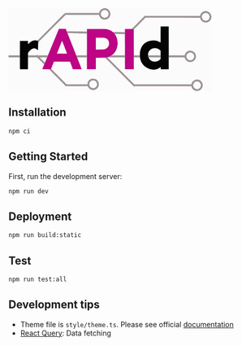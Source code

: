 <svg id="svg" version="1.1" xmlns="http://www.w3.org/2000/svg" xmlns:xlink="http://www.w3.org/1999/xlink" width="400" height="163.06868867082963" viewBox="0, 0, 400,163.06868867082963"><g id="svgg"><path id="path0" d="M98.130 43.207 C 97.522 44.697,96.447 47.304,95.743 49.000 C 95.038 50.696,93.952 53.321,93.330 54.833 C 92.708 56.346,91.511 59.233,90.671 61.250 C 89.830 63.267,88.744 65.892,88.257 67.083 C 87.769 68.275,86.995 70.150,86.536 71.250 C 84.703 75.641,83.140 79.410,81.837 82.583 C 80.408 86.064,79.031 89.361,77.243 93.583 C 76.661 94.958,75.812 97.021,75.356 98.167 C 74.900 99.313,73.913 101.712,73.162 103.500 C 72.410 105.287,71.212 108.175,70.498 109.917 C 68.710 114.282,66.918 118.627,66.599 119.370 C 66.453 119.710,66.333 120.067,66.333 120.161 C 66.333 120.277,69.129 120.333,74.920 120.333 L 83.507 120.333 83.660 119.958 C 83.743 119.752,84.654 117.483,85.684 114.917 C 89.114 106.364,89.366 105.751,89.538 105.541 C 89.673 105.375,92.984 105.340,105.450 105.374 L 121.192 105.417 122.488 108.917 C 123.200 110.842,124.361 113.992,125.067 115.917 C 125.773 117.842,126.430 119.623,126.529 119.875 L 126.707 120.333 135.540 120.333 C 143.872 120.333,144.368 120.317,144.291 120.042 C 144.246 119.881,142.587 115.662,140.603 110.667 C 138.620 105.671,136.555 100.458,136.014 99.083 C 135.473 97.708,134.692 95.721,134.278 94.667 C 133.864 93.612,133.117 91.737,132.618 90.500 C 132.120 89.263,130.794 85.925,129.672 83.083 C 127.655 77.972,125.439 72.370,122.750 65.583 C 121.988 63.658,120.713 60.433,119.918 58.417 C 119.123 56.400,118.105 53.840,117.656 52.727 C 117.208 51.614,116.578 50.002,116.258 49.144 C 115.937 48.285,115.043 46.008,114.271 44.083 L 112.867 40.583 106.052 40.540 L 99.237 40.496 98.130 43.207 M154.333 80.500 L 154.333 120.333 163.166 120.333 L 171.998 120.333 172.041 109.042 L 172.083 97.750 181.417 97.653 C 189.364 97.571,190.985 97.512,192.333 97.260 C 206.128 94.683,215.000 83.734,215.000 69.289 C 215.000 55.507,208.116 45.384,196.453 42.015 C 191.921 40.705,191.267 40.670,171.292 40.668 L 154.333 40.667 154.333 80.500 M229.326 43.832 C 229.323 45.574,229.320 58.175,229.320 71.833 C 229.320 85.492,229.323 101.992,229.326 108.500 L 229.333 120.333 238.083 120.333 L 246.833 120.333 246.842 108.375 C 246.847 101.798,246.845 83.892,246.838 68.583 L 246.826 40.750 238.080 40.707 L 229.333 40.664 229.326 43.832 M188.446 58.513 C 194.588 59.361,197.917 63.222,197.917 69.500 C 197.917 74.040,196.102 77.232,192.292 79.394 C 189.392 81.038,188.475 81.164,179.375 81.165 L 172.000 81.167 172.000 69.861 C 172.000 63.643,172.050 58.506,172.111 58.444 C 172.300 58.256,187.031 58.318,188.446 58.513 M108.245 71.333 C 110.352 76.804,111.700 80.290,112.499 82.333 C 114.214 86.720,115.167 89.194,115.167 89.262 C 115.167 89.301,110.779 89.333,105.417 89.333 C 99.316 89.333,95.667 89.274,95.667 89.174 C 95.667 88.862,105.134 64.857,105.383 64.537 C 105.502 64.384,105.776 64.917,106.367 66.454 C 106.818 67.625,107.663 69.821,108.245 71.333 " stroke="none" fill="#bc0484" fill-rule="evenodd"></path><path id="path1" d="M299.500 51.748 C 299.500 63.055,299.448 67.500,299.317 67.500 C 299.217 67.500,298.936 67.359,298.692 67.186 C 289.040 60.335,272.219 62.994,264.587 72.578 C 256.762 82.405,256.476 100.046,263.982 109.917 C 271.209 119.420,285.530 123.769,294.583 119.209 C 295.615 118.689,298.667 116.627,299.080 116.170 C 299.599 115.597,299.656 115.766,299.703 118.042 L 299.750 120.250 307.750 120.250 L 315.750 120.250 315.750 78.167 L 315.750 36.083 307.625 36.040 L 299.500 35.997 299.500 51.748 M50.750 63.276 C 47.188 63.610,42.604 66.270,39.615 69.737 C 38.491 71.042,38.500 71.061,38.500 67.500 L 38.500 64.333 30.417 64.333 L 22.333 64.333 22.333 92.333 L 22.333 120.333 30.417 120.333 L 38.500 120.333 38.542 108.458 C 38.565 101.927,38.557 94.777,38.524 92.570 C 38.457 88.016,38.393 88.302,39.963 86.083 C 44.949 79.035,51.700 77.199,56.328 81.633 C 56.962 82.239,57.166 82.341,57.663 82.299 L 58.250 82.250 58.441 74.917 C 58.546 70.883,58.640 66.860,58.649 65.976 L 58.667 64.370 57.994 64.100 C 56.681 63.575,52.561 63.106,50.750 63.276 M291.333 79.112 C 293.610 79.567,296.652 81.092,298.600 82.757 L 299.500 83.526 299.500 91.791 L 299.500 100.057 298.789 100.738 C 291.171 108.037,278.906 105.778,275.748 96.495 C 272.204 86.075,280.406 76.928,291.333 79.112 " stroke="none" fill="#040404" fill-rule="evenodd"></path><path id="path2" d="M0.000 46.418 L 0.000 92.836 11.042 92.793 L 22.083 92.750 22.167 78.500 L 22.250 64.250 30.458 64.207 L 38.667 64.164 38.667 67.248 C 38.667 68.945,38.704 70.333,38.750 70.333 C 38.797 70.333,39.378 69.761,40.042 69.062 C 44.576 64.288,50.424 62.215,55.827 63.467 L 56.738 63.678 83.494 36.923 C 98.210 22.207,110.330 10.167,110.427 10.167 C 110.525 10.167,110.820 10.392,111.083 10.667 C 111.734 11.346,111.833 11.302,111.833 10.334 L 111.833 9.501 145.016 9.459 L 178.198 9.417 178.571 8.250 C 179.893 4.122,183.073 1.114,187.022 0.257 C 187.930 0.060,174.489 0.025,94.042 0.013 L 0.000 0.000 0.000 46.418 M191.996 0.260 C 200.610 2.128,203.809 13.092,197.574 19.385 C 191.563 25.454,181.414 22.968,178.649 14.750 L 178.201 13.417 145.392 13.375 L 112.583 13.333 85.697 40.219 L 58.811 67.106 58.577 74.428 C 58.448 78.455,58.341 81.919,58.338 82.125 C 58.329 82.832,57.014 82.656,56.376 81.862 C 55.768 81.104,54.082 80.181,52.355 79.660 C 49.270 78.728,46.172 79.838,42.864 83.060 C 39.257 86.574,38.639 87.694,38.703 90.612 L 38.750 92.750 46.825 92.793 L 54.901 92.837 55.601 92.150 L 56.300 91.463 57.044 92.148 L 57.787 92.833 67.540 92.833 C 75.469 92.833,77.327 92.792,77.477 92.611 C 77.579 92.488,78.231 91.007,78.926 89.319 C 79.621 87.631,80.776 84.825,81.493 83.083 C 82.210 81.342,83.372 78.529,84.075 76.833 C 84.778 75.137,85.944 72.325,86.665 70.583 C 87.386 68.842,88.552 66.029,89.255 64.333 C 89.959 62.637,91.046 60.012,91.672 58.500 C 92.298 56.987,93.420 54.288,94.165 52.500 C 94.911 50.712,95.822 48.500,96.190 47.583 C 96.558 46.667,97.390 44.660,98.038 43.123 L 99.216 40.330 106.059 40.373 L 112.902 40.417 114.163 43.531 C 115.571 47.011,115.667 47.180,115.667 46.194 L 115.667 45.500 117.708 45.504 C 118.831 45.506,126.500 45.617,134.750 45.750 C 143.000 45.883,150.781 45.994,152.042 45.996 L 154.333 46.000 154.333 43.333 L 154.333 40.667 172.158 40.667 C 191.411 40.667,191.762 40.680,195.431 41.573 C 198.485 42.315,201.968 43.931,204.435 45.750 L 205.845 46.788 211.964 46.895 C 215.330 46.954,220.538 47.049,223.538 47.106 L 228.993 47.211 229.038 43.980 L 229.083 40.750 235.917 40.707 L 242.750 40.664 254.958 28.457 C 266.121 17.297,267.167 16.204,267.167 15.709 L 267.167 15.167 322.217 15.167 L 377.267 15.167 377.470 14.183 C 378.879 7.361,387.586 3.560,393.833 7.039 C 404.244 12.836,400.217 28.469,388.333 28.390 C 383.252 28.356,378.436 24.620,377.466 19.958 L 377.267 19.000 323.591 19.000 L 269.916 19.000 258.458 30.459 L 247.000 41.918 247.000 67.375 L 247.000 92.833 252.725 92.833 L 258.451 92.833 258.551 90.125 C 259.168 73.402,269.478 63.354,286.083 63.293 C 290.742 63.276,294.561 64.367,298.417 66.816 L 299.250 67.345 299.293 51.672 L 299.335 36.000 307.584 36.000 L 315.832 36.000 315.875 64.375 L 315.917 92.750 331.380 92.793 C 343.670 92.826,346.856 92.792,346.905 92.626 C 347.774 89.688,348.932 87.652,350.509 86.292 C 357.862 79.949,369.034 84.605,369.462 94.191 C 369.925 104.564,357.464 110.114,350.145 102.795 C 348.631 101.282,347.012 98.275,347.002 96.958 C 347.000 96.683,346.146 96.667,331.417 96.667 L 315.833 96.667 315.833 108.585 L 315.833 120.503 307.708 120.460 L 299.583 120.417 299.537 118.209 L 299.490 116.002 298.120 117.094 C 291.117 122.679,280.474 122.476,271.016 116.577 C 264.725 112.653,259.909 105.389,258.921 98.333 C 258.863 97.921,258.776 97.377,258.728 97.125 L 258.640 96.667 252.820 96.667 L 247.000 96.667 247.000 108.501 L 247.000 120.336 238.042 120.293 L 229.083 120.250 229.041 108.458 L 228.998 96.667 211.999 96.667 C 202.649 96.667,195.000 96.712,195.000 96.768 C 195.000 96.823,206.905 108.748,221.455 123.268 L 247.910 149.667 304.011 149.667 L 360.112 149.667 360.401 148.629 C 362.868 139.755,374.245 137.248,380.167 144.274 C 385.848 151.015,381.639 161.802,372.931 162.819 C 372.228 162.901,377.464 162.966,385.875 162.978 L 400.000 163.000 400.000 81.500 L 400.000 0.000 295.458 0.013 C 205.305 0.025,191.065 0.059,191.996 0.260 M188.092 4.010 C 183.084 4.848,180.353 10.994,183.089 15.271 C 186.358 20.380,193.725 19.958,196.310 14.513 C 198.904 9.050,194.165 2.994,188.092 4.010 M387.216 9.668 C 383.787 10.169,381.000 13.434,381.000 16.949 C 381.000 22.625,386.629 26.209,391.735 23.784 C 398.289 20.672,396.844 10.820,389.667 9.675 C 388.478 9.486,388.466 9.486,387.216 9.668 M116.500 49.423 C 116.500 49.472,116.872 50.429,117.327 51.548 C 117.781 52.667,118.937 55.571,119.894 58.000 C 122.018 63.389,123.805 67.912,126.578 74.917 C 127.739 77.850,129.297 81.787,130.040 83.667 C 130.784 85.546,131.902 88.358,132.527 89.917 L 133.662 92.750 143.896 92.793 L 154.129 92.836 154.241 89.126 C 154.303 87.086,154.330 77.429,154.302 67.667 L 154.250 49.917 137.333 49.640 C 117.529 49.315,116.500 49.305,116.500 49.423 M209.669 50.833 C 209.670 50.879,210.050 51.479,210.513 52.167 C 218.606 64.181,215.937 83.178,204.958 91.705 C 204.248 92.257,203.667 92.736,203.667 92.771 C 203.667 92.805,209.367 92.833,216.333 92.833 L 229.000 92.833 229.000 71.936 L 229.000 51.039 221.375 50.934 C 217.181 50.876,212.831 50.810,211.708 50.789 C 210.585 50.768,209.668 50.788,209.669 50.833 M172.167 69.824 L 172.167 81.167 178.542 81.162 C 187.348 81.156,188.688 80.996,191.613 79.593 C 199.919 75.610,200.119 63.213,191.936 59.599 C 189.677 58.601,189.798 58.612,180.625 58.544 L 172.167 58.481 172.167 69.824 M104.470 67.053 C 103.949 68.353,102.962 70.842,102.277 72.583 C 99.537 79.545,97.760 84.037,96.802 86.417 C 96.248 87.792,95.758 89.010,95.713 89.125 C 95.648 89.290,97.635 89.333,105.316 89.333 C 110.642 89.333,115.000 89.301,115.000 89.262 C 115.000 89.177,113.846 86.152,112.007 81.417 C 110.677 77.991,109.208 74.179,106.839 68.004 C 106.190 66.310,105.604 64.872,105.537 64.807 C 105.471 64.743,104.991 65.753,104.470 67.053 M285.402 79.070 C 279.456 80.425,275.396 85.153,275.049 91.125 L 274.950 92.833 287.142 92.833 L 299.333 92.833 299.324 88.208 L 299.315 83.583 298.350 82.773 C 294.696 79.706,289.337 78.173,285.402 79.070 M356.786 87.331 C 352.582 88.084,349.735 92.632,350.935 96.678 C 353.167 104.200,363.496 104.041,365.441 96.456 C 366.752 91.346,362.049 86.389,356.786 87.331 M0.000 129.833 L 0.000 163.000 185.542 162.978 C 287.590 162.966,370.596 162.897,370.000 162.824 C 365.376 162.261,361.492 158.799,360.333 154.208 L 360.154 153.500 304.293 153.500 L 248.433 153.500 247.878 154.037 L 247.324 154.574 218.871 126.161 L 190.417 97.748 181.292 97.801 L 172.167 97.854 172.167 109.094 L 172.167 120.333 163.167 120.333 L 154.167 120.333 154.167 108.500 L 154.167 96.667 144.686 96.667 L 135.205 96.667 136.161 99.125 C 136.687 100.477,138.265 104.471,139.669 108.000 C 142.188 114.333,144.498 120.211,144.499 120.292 C 144.500 120.315,140.467 120.333,135.537 120.333 L 126.574 120.333 126.017 118.875 C 125.710 118.073,125.026 116.217,124.497 114.750 C 123.968 113.283,123.201 111.183,122.793 110.083 C 122.385 108.983,121.845 107.502,121.592 106.792 L 121.133 105.500 105.394 105.500 L 89.655 105.500 89.311 106.292 C 88.894 107.253,86.511 113.134,85.120 116.636 L 84.106 119.188 99.344 134.428 L 114.583 149.667 134.928 149.667 L 155.273 149.667 155.461 148.257 C 157.323 134.340,177.981 135.552,178.071 149.583 C 178.147 161.457,161.766 165.435,156.624 154.792 L 156.000 153.500 133.917 153.500 L 111.833 153.500 111.833 152.958 C 111.833 152.461,110.495 151.078,95.833 136.416 L 79.833 120.417 73.000 120.370 C 69.108 120.343,66.167 120.258,66.167 120.173 C 66.167 120.091,66.791 118.537,67.554 116.720 C 68.317 114.903,69.191 112.791,69.496 112.026 L 70.050 110.635 63.068 103.651 L 56.085 96.667 47.377 96.667 L 38.669 96.667 38.626 108.542 L 38.583 120.417 30.417 120.417 L 22.250 120.417 22.207 108.542 L 22.164 96.667 11.082 96.667 L 0.000 96.667 0.000 129.833 M62.517 97.621 C 64.772 100.013,71.595 106.636,71.698 106.533 C 71.760 106.469,72.221 105.442,72.721 104.250 C 73.554 102.264,75.589 97.369,75.786 96.875 C 75.852 96.710,74.377 96.667,68.744 96.667 L 61.618 96.667 62.517 97.621 M276.185 97.375 C 280.497 105.890,291.316 107.597,298.364 100.874 L 299.333 99.949 299.333 98.308 L 299.333 96.667 287.580 96.667 L 275.827 96.667 276.185 97.375 M164.500 142.470 C 159.111 144.256,157.507 150.991,161.516 155.000 C 166.185 159.669,174.222 156.295,174.222 149.667 C 174.222 144.603,169.225 140.904,164.500 142.470 M370.417 144.112 C 365.334 144.896,362.484 150.150,364.646 154.750 C 367.769 161.394,377.670 159.928,378.851 152.646 C 379.630 147.841,375.214 143.373,370.417 144.112 " stroke="none" fill="#fbfbfb" fill-rule="evenodd"></path><path id="path3" d="M187.833 0.168 C 183.328 0.896,179.650 4.296,178.501 8.792 L 178.320 9.500 145.077 9.500 L 111.833 9.500 111.833 10.450 L 111.833 11.401 111.163 10.746 L 110.492 10.091 83.663 36.921 C 68.906 51.677,56.927 63.774,57.042 63.802 C 57.156 63.831,57.569 63.969,57.958 64.108 L 58.667 64.361 58.667 65.723 L 58.667 67.084 85.626 40.126 L 112.584 13.167 145.355 13.167 C 171.376 13.167,178.158 13.210,178.284 13.375 C 178.370 13.490,178.573 14.071,178.733 14.666 C 181.354 24.404,195.250 25.456,199.660 16.250 C 203.535 8.163,196.612 -1.250,187.833 0.168 M191.500 4.037 C 198.199 6.051,199.095 15.148,192.887 18.120 C 185.112 21.841,178.136 12.047,184.224 5.958 C 186.058 4.125,189.110 3.319,191.500 4.037 M385.751 6.093 C 381.891 7.063,378.646 10.249,377.567 14.129 L 377.279 15.167 322.306 15.167 L 267.333 15.167 267.333 15.706 C 267.333 16.197,266.258 17.320,255.132 28.450 L 242.931 40.655 244.924 40.703 L 246.917 40.750 246.915 41.293 C 246.913 41.799,247.690 41.059,258.416 30.334 L 269.918 18.833 323.571 18.875 L 377.223 18.917 377.580 20.083 C 380.656 30.142,394.034 31.306,398.657 21.917 C 402.808 13.487,394.902 3.795,385.751 6.093 M390.384 9.749 C 395.064 10.967,397.406 16.087,395.266 20.418 C 392.103 26.818,382.910 25.741,381.092 18.757 C 379.693 13.382,384.911 8.323,390.384 9.749 M299.333 51.667 C 299.333 60.283,299.293 67.333,299.244 67.333 C 299.195 67.333,298.951 67.212,298.702 67.064 L 298.250 66.794 298.667 67.143 C 299.541 67.877,299.500 68.642,299.500 51.750 C 299.500 43.087,299.462 36.000,299.417 36.000 C 299.371 36.000,299.333 43.050,299.333 51.667 M115.634 46.355 C 115.586 47.195,115.971 48.689,116.331 49.060 C 116.408 49.139,123.021 49.303,131.027 49.423 C 139.033 49.543,147.552 49.685,149.958 49.738 L 154.333 49.834 154.333 48.016 L 154.333 46.199 152.625 46.104 C 151.685 46.052,144.579 45.932,136.833 45.837 C 129.087 45.743,121.160 45.619,119.218 45.563 L 115.685 45.460 115.634 46.355 M206.670 47.634 C 207.085 47.997,207.862 48.820,208.397 49.462 L 209.369 50.629 214.393 50.727 C 217.156 50.781,221.610 50.868,224.292 50.919 L 229.167 51.013 229.167 49.194 L 229.167 47.376 226.375 47.273 C 224.840 47.216,219.608 47.125,214.750 47.071 L 205.917 46.973 206.670 47.634 M52.958 63.284 C 53.165 63.324,53.502 63.324,53.708 63.284 C 53.915 63.245,53.746 63.212,53.333 63.212 C 52.921 63.212,52.752 63.245,52.958 63.284 M283.375 63.448 C 283.535 63.490,283.798 63.490,283.958 63.448 C 284.119 63.406,283.987 63.372,283.667 63.372 C 283.346 63.372,283.215 63.406,283.375 63.448 M22.279 64.276 C 22.217 64.338,22.167 70.789,22.167 78.611 L 22.167 92.833 11.083 92.833 L 0.000 92.833 0.000 94.750 L 0.000 96.667 11.082 96.667 L 22.164 96.667 22.208 108.542 C 22.232 115.073,22.270 107.798,22.293 92.375 L 22.333 64.333 30.417 64.333 L 38.500 64.333 38.500 67.500 C 38.500 70.947,38.503 70.955,39.342 70.042 L 39.917 69.417 39.295 69.987 L 38.674 70.558 38.629 67.404 L 38.583 64.250 30.488 64.207 C 26.035 64.183,22.341 64.214,22.279 64.276 M46.333 64.417 C 46.104 64.548,45.992 64.655,46.083 64.655 C 46.175 64.655,46.438 64.548,46.667 64.417 C 46.896 64.286,47.008 64.178,46.917 64.178 C 46.825 64.178,46.563 64.286,46.333 64.417 M45.042 65.094 C 44.652 65.328,44.333 65.558,44.333 65.606 C 44.333 65.696,45.458 65.058,45.742 64.807 C 46.028 64.553,45.761 64.663,45.042 65.094 M294.985 65.176 C 295.572 65.448,296.080 65.643,296.113 65.609 C 296.186 65.536,294.271 64.663,294.062 64.674 C 293.982 64.679,294.397 64.904,294.985 65.176 M271.625 66.595 C 270.979 66.946,271.052 67.067,271.708 66.733 C 272.337 66.414,272.448 66.331,272.236 66.340 C 272.152 66.344,271.877 66.459,271.625 66.595 M41.658 67.625 L 41.083 68.250 41.708 67.676 C 42.290 67.141,42.410 67.000,42.283 67.000 C 42.255 67.000,41.974 67.281,41.658 67.625 M270.116 67.496 C 269.686 67.769,269.333 68.029,269.333 68.073 C 269.333 68.117,269.708 67.920,270.167 67.635 C 270.902 67.178,271.121 67.000,270.949 67.000 C 270.921 67.000,270.546 67.223,270.116 67.496 M58.563 70.500 C 58.563 71.554,58.590 71.985,58.623 71.458 C 58.656 70.931,58.656 70.069,58.623 69.542 C 58.590 69.015,58.563 69.446,58.563 70.500 M266.324 70.458 L 265.750 71.083 266.375 70.509 C 266.719 70.193,267.000 69.912,267.000 69.884 C 267.000 69.757,266.859 69.877,266.324 70.458 M264.733 72.208 C 264.003 73.050,263.786 73.333,263.871 73.333 C 263.920 73.333,264.236 72.996,264.574 72.583 C 265.200 71.819,265.324 71.526,264.733 72.208 M58.395 77.167 C 58.395 78.129,58.423 78.523,58.456 78.042 C 58.490 77.560,58.490 76.773,58.456 76.292 C 58.423 75.810,58.395 76.204,58.395 77.167 M261.742 76.682 C 261.595 76.966,261.505 77.227,261.541 77.263 C 261.577 77.300,261.732 77.068,261.884 76.748 C 262.227 76.029,262.108 75.974,261.742 76.682 M287.625 78.784 C 287.831 78.824,288.169 78.824,288.375 78.784 C 288.581 78.745,288.412 78.712,288.000 78.712 C 287.587 78.712,287.419 78.745,287.625 78.784 M47.254 79.766 C 46.890 79.899,46.521 80.079,46.434 80.166 C 46.348 80.252,46.684 80.168,47.180 79.980 C 47.677 79.791,48.115 79.606,48.153 79.569 C 48.280 79.443,47.923 79.521,47.254 79.766 M53.149 79.849 C 53.552 80.027,53.912 80.144,53.948 80.108 C 54.020 80.036,52.736 79.493,52.538 79.512 C 52.471 79.518,52.746 79.670,53.149 79.849 M281.958 80.095 C 281.312 80.446,281.385 80.567,282.042 80.233 C 282.670 79.914,282.781 79.831,282.569 79.840 C 282.485 79.844,282.210 79.959,281.958 80.095 M56.262 81.682 C 56.530 82.012,56.784 82.253,56.825 82.219 C 56.866 82.184,56.646 81.915,56.337 81.620 L 55.774 81.083 56.262 81.682 M43.143 82.483 C 42.553 83.023,41.709 83.904,41.268 84.441 L 40.466 85.417 41.466 84.333 C 42.016 83.737,42.905 82.856,43.441 82.375 C 43.978 81.894,44.371 81.500,44.316 81.500 C 44.260 81.500,43.732 81.942,43.143 82.483 M297.167 81.719 C 297.167 81.760,297.442 82.004,297.779 82.260 C 298.115 82.517,298.338 82.642,298.273 82.538 C 298.142 82.325,297.167 81.603,297.167 81.719 M57.583 82.333 L 56.917 82.453 57.532 82.476 C 57.870 82.489,58.193 82.425,58.250 82.333 C 58.307 82.242,58.330 82.177,58.302 82.190 C 58.273 82.203,57.950 82.268,57.583 82.333 M298.875 83.092 L 299.333 83.602 299.333 88.217 L 299.333 92.833 287.174 92.833 L 275.014 92.833 274.947 91.625 C 274.910 90.960,274.904 91.129,274.934 92.000 C 274.985 93.527,275.278 95.253,275.648 96.208 L 275.825 96.667 287.573 96.667 L 299.322 96.667 299.376 98.375 C 299.405 99.315,299.446 96.366,299.465 91.823 L 299.500 83.562 298.958 83.073 L 298.417 82.583 298.875 83.092 M259.167 84.417 C 259.053 85.021,258.993 85.549,259.034 85.590 C 259.076 85.631,259.201 85.169,259.313 84.563 C 259.424 83.956,259.484 83.428,259.445 83.389 C 259.406 83.350,259.281 83.813,259.167 84.417 M355.224 83.821 C 351.417 84.850,348.300 87.961,347.234 91.796 L 346.945 92.833 331.389 92.833 L 315.833 92.833 315.833 94.750 L 315.833 96.667 331.389 96.667 L 346.945 96.667 347.234 97.708 C 350.016 107.741,363.736 108.961,368.327 99.583 C 372.513 91.034,364.446 81.331,355.224 83.821 M360.365 87.469 C 367.610 89.859,367.442 100.101,360.126 102.022 C 352.630 103.990,347.343 94.880,352.793 89.387 C 354.752 87.414,357.832 86.633,360.365 87.469 M38.578 104.250 C 38.575 114.872,38.589 116.286,38.621 108.458 L 38.669 96.667 47.435 96.667 L 56.201 96.667 63.114 103.583 C 66.917 107.388,70.078 110.499,70.139 110.498 C 70.200 110.496,70.572 109.694,70.967 108.715 L 71.683 106.935 66.551 101.801 L 61.419 96.667 68.676 96.667 L 75.932 96.667 76.653 94.958 C 77.049 94.019,77.410 93.156,77.454 93.042 C 77.519 92.876,75.474 92.833,67.567 92.833 L 57.597 92.833 56.965 92.216 L 56.333 91.599 55.701 92.216 L 55.069 92.833 46.873 92.833 L 38.676 92.833 38.630 90.542 C 38.604 89.281,38.581 95.450,38.578 104.250 M258.548 89.917 C 258.549 90.375,258.581 90.543,258.620 90.289 C 258.658 90.036,258.657 89.661,258.617 89.456 C 258.578 89.251,258.546 89.458,258.548 89.917 M202.757 93.203 C 201.674 93.988,198.598 95.475,196.807 96.079 L 195.083 96.661 212.125 96.664 L 229.167 96.667 229.167 94.752 L 229.167 92.837 216.274 92.794 L 203.381 92.750 202.757 93.203 M133.733 93.125 C 133.790 93.285,134.116 94.148,134.459 95.042 L 135.083 96.667 144.708 96.667 L 154.333 96.667 154.333 94.750 L 154.333 92.833 143.982 92.833 C 134.196 92.833,133.637 92.849,133.733 93.125 M246.917 94.750 L 246.917 96.667 252.778 96.667 C 257.303 96.667,258.661 96.714,258.737 96.875 C 258.791 96.990,258.801 96.896,258.760 96.667 C 258.718 96.438,258.632 95.481,258.568 94.542 L 258.452 92.833 252.685 92.833 L 246.917 92.833 246.917 94.750 M193.833 96.936 C 193.329 97.056,192.343 97.240,191.641 97.344 L 190.366 97.534 217.975 125.118 C 233.160 140.289,245.979 153.082,246.463 153.546 L 247.342 154.390 247.888 153.861 L 248.433 153.333 304.324 153.375 L 360.216 153.417 360.507 154.479 C 362.801 162.862,373.226 165.646,379.333 159.507 C 386.057 152.749,382.155 141.513,372.672 140.324 C 367.269 139.647,361.655 143.523,360.488 148.737 L 360.280 149.667 304.015 149.667 L 247.750 149.667 221.250 123.192 L 194.750 96.716 193.833 96.936 M259.036 98.667 C 259.035 98.896,259.093 99.271,259.167 99.500 C 259.346 100.060,259.346 99.455,259.167 98.750 C 259.052 98.301,259.039 98.292,259.036 98.667 M298.740 100.708 L 298.250 101.250 298.792 100.760 C 299.297 100.304,299.410 100.167,299.281 100.167 C 299.252 100.167,299.009 100.410,298.740 100.708 M259.523 100.833 C 259.523 100.971,259.588 101.233,259.667 101.417 C 259.757 101.627,259.810 101.658,259.810 101.500 C 259.810 101.362,259.745 101.100,259.667 100.917 C 259.576 100.707,259.523 100.676,259.523 100.833 M278.833 101.417 C 279.144 101.737,279.436 102.000,279.482 102.000 C 279.528 102.000,279.311 101.737,279.000 101.417 C 278.689 101.096,278.397 100.833,278.351 100.833 C 278.305 100.833,278.522 101.096,278.833 101.417 M280.112 102.451 C 280.403 102.707,280.891 103.059,281.196 103.232 C 281.949 103.660,281.614 103.359,280.500 102.606 C 279.837 102.158,279.730 102.115,280.112 102.451 M295.466 102.982 C 294.364 103.610,294.248 103.791,295.280 103.273 C 295.755 103.035,296.190 102.763,296.248 102.670 C 296.379 102.458,296.405 102.447,295.466 102.982 M287.292 105.122 C 287.681 105.157,288.319 105.157,288.708 105.122 C 289.098 105.087,288.779 105.058,288.000 105.058 C 287.221 105.058,286.902 105.087,287.292 105.122 M261.333 105.730 C 261.333 105.909,261.829 106.833,261.925 106.833 C 261.971 106.833,261.885 106.590,261.733 106.292 C 261.424 105.683,261.333 105.556,261.333 105.730 M262.250 107.500 C 262.392 107.775,262.546 108.000,262.592 108.000 C 262.638 108.000,262.559 107.775,262.417 107.500 C 262.274 107.225,262.121 107.000,262.075 107.000 C 262.029 107.000,262.108 107.225,262.250 107.500 M266.333 112.750 C 267.108 113.529,267.780 114.167,267.826 114.167 C 267.872 114.167,267.275 113.529,266.500 112.750 C 265.725 111.971,265.053 111.333,265.007 111.333 C 264.962 111.333,265.558 111.971,266.333 112.750 M269.060 115.129 C 269.192 115.342,270.167 116.064,270.167 115.948 C 270.167 115.907,269.891 115.663,269.555 115.406 C 269.218 115.150,268.996 115.025,269.060 115.129 M296.953 117.737 C 295.969 118.418,295.735 118.656,296.461 118.238 C 297.021 117.916,297.982 117.176,297.833 117.182 C 297.787 117.184,297.391 117.433,296.953 117.737 M273.500 117.915 C 273.500 118.029,274.520 118.535,274.597 118.459 C 274.633 118.423,274.401 118.268,274.081 118.116 C 273.762 117.963,273.500 117.873,273.500 117.915 M275.167 118.750 C 275.396 118.881,275.658 118.988,275.750 118.988 C 275.842 118.988,275.729 118.881,275.500 118.750 C 275.271 118.619,275.008 118.512,274.917 118.512 C 274.825 118.512,274.938 118.619,275.167 118.750 M83.718 119.833 L 83.529 120.333 81.723 120.333 L 79.917 120.333 95.875 136.292 C 110.491 150.908,111.833 152.296,111.833 152.792 L 111.833 153.333 133.914 153.333 L 155.995 153.333 156.572 154.542 C 161.724 165.337,177.917 161.638,177.917 149.667 C 177.917 135.555,156.867 134.444,155.562 148.487 L 155.452 149.667 134.934 149.667 L 114.416 149.667 99.250 134.500 C 90.909 126.158,84.044 119.333,83.995 119.333 C 83.946 119.333,83.821 119.558,83.718 119.833 M283.292 120.951 C 283.498 120.991,283.835 120.991,284.042 120.951 C 284.248 120.911,284.079 120.879,283.667 120.879 C 283.254 120.879,283.085 120.911,283.292 120.951 M286.750 121.000 L 284.417 121.098 286.667 121.112 C 287.904 121.121,289.142 121.070,289.417 121.000 C 289.992 120.853,290.248 120.853,286.750 121.000 M169.294 142.527 C 174.528 144.206,176.054 151.125,172.060 155.063 C 167.656 159.404,160.262 156.928,159.308 150.793 C 158.421 145.087,163.686 140.729,169.294 142.527 M373.917 144.383 C 380.982 147.003,380.598 156.746,373.345 158.898 C 368.779 160.253,363.833 156.450,363.833 151.583 C 363.833 146.411,369.149 142.615,373.917 144.383 " stroke="none" fill="#9c9494" fill-rule="evenodd"></path><path id="path4" d="M181.409 3.375 L 180.750 4.083 181.458 3.425 C 181.848 3.062,182.167 2.743,182.167 2.716 C 182.167 2.590,182.022 2.716,181.409 3.375 M197.493 3.375 C 197.902 3.810,198.258 4.167,198.285 4.167 C 198.410 4.167,198.278 4.017,197.542 3.326 L 196.750 2.583 197.493 3.375 M188.042 3.948 C 188.202 3.990,188.465 3.990,188.625 3.948 C 188.785 3.906,188.654 3.872,188.333 3.872 C 188.012 3.872,187.881 3.906,188.042 3.948 M190.375 3.948 C 190.535 3.990,190.798 3.990,190.958 3.948 C 191.119 3.906,190.987 3.872,190.667 3.872 C 190.346 3.872,190.215 3.906,190.375 3.948 M387.713 5.789 C 388.152 5.824,388.827 5.823,389.213 5.788 C 389.600 5.754,389.242 5.725,388.417 5.726 C 387.592 5.726,387.275 5.755,387.713 5.789 M195.739 7.250 C 196.319 8.105,196.438 8.206,196.116 7.571 C 195.972 7.290,195.729 6.954,195.574 6.826 C 195.419 6.697,195.494 6.888,195.739 7.250 M380.500 8.917 C 380.095 9.329,379.801 9.667,379.847 9.667 C 379.893 9.667,380.262 9.329,380.667 8.917 C 381.072 8.504,381.365 8.167,381.319 8.167 C 381.274 8.167,380.905 8.504,380.500 8.917 M83.500 36.958 L 56.750 63.750 83.542 37.000 C 98.277 22.288,110.333 10.232,110.333 10.209 C 110.333 10.092,108.370 12.050,83.500 36.958 M197.039 11.333 C 197.039 11.654,197.073 11.785,197.115 11.625 C 197.157 11.465,197.157 11.202,197.115 11.042 C 197.073 10.881,197.039 11.012,197.039 11.333 M378.242 12.017 C 378.005 12.484,377.839 12.894,377.873 12.929 C 377.907 12.963,378.136 12.580,378.382 12.079 C 378.628 11.577,378.794 11.167,378.751 11.167 C 378.708 11.167,378.478 11.549,378.242 12.017 M145.400 13.333 C 178.023 13.416,178.217 13.419,178.346 13.750 C 178.436 13.980,178.480 14.004,178.488 13.825 C 178.519 13.149,179.393 13.165,145.342 13.208 L 112.583 13.249 145.400 13.333 M85.583 40.208 L 58.750 67.083 85.625 40.250 C 110.611 15.303,112.575 13.333,112.458 13.333 C 112.435 13.333,100.341 25.427,85.583 40.208 M267.205 15.667 C 267.205 15.987,267.240 16.119,267.282 15.958 C 267.323 15.798,267.323 15.535,267.282 15.375 C 267.240 15.215,267.205 15.346,267.205 15.667 M380.885 17.083 C 380.886 17.633,380.917 17.838,380.954 17.539 C 380.991 17.239,380.990 16.789,380.952 16.539 C 380.914 16.288,380.884 16.533,380.885 17.083 M254.916 28.542 L 242.750 40.750 254.958 28.584 C 266.307 17.274,267.241 16.333,267.125 16.333 C 267.101 16.333,261.608 21.827,254.916 28.542 M396.039 17.000 C 396.039 17.321,396.073 17.452,396.115 17.292 C 396.157 17.131,396.157 16.869,396.115 16.708 C 396.073 16.548,396.039 16.679,396.039 17.000 M188.958 18.954 C 189.256 18.991,189.744 18.991,190.042 18.954 C 190.340 18.917,190.096 18.887,189.500 18.887 C 188.904 18.887,188.660 18.917,188.958 18.954 M258.374 30.376 L 246.832 41.919 246.875 67.418 L 246.918 92.917 246.959 67.416 L 247.000 41.916 258.459 30.458 L 269.917 19.001 323.584 18.958 L 377.250 18.916 323.583 18.875 L 269.916 18.833 258.374 30.376 M378.000 21.564 C 378.000 21.743,378.496 22.667,378.592 22.667 C 378.638 22.667,378.551 22.423,378.400 22.125 C 378.090 21.517,378.000 21.390,378.000 21.564 M189.208 22.782 C 189.369 22.823,189.631 22.823,189.792 22.782 C 189.952 22.740,189.821 22.705,189.500 22.705 C 189.179 22.705,189.048 22.740,189.208 22.782 M391.667 23.833 C 391.346 24.009,391.143 24.156,391.217 24.160 C 391.393 24.169,392.333 23.680,392.333 23.579 C 392.333 23.470,392.324 23.474,391.667 23.833 M389.042 24.615 C 389.202 24.657,389.465 24.657,389.625 24.615 C 389.785 24.573,389.654 24.539,389.333 24.539 C 389.012 24.539,388.881 24.573,389.042 24.615 M393.500 27.167 C 393.179 27.342,392.977 27.489,393.050 27.493 C 393.227 27.502,394.167 27.013,394.167 26.912 C 394.167 26.803,394.157 26.807,393.500 27.167 M388.125 28.451 C 388.331 28.491,388.669 28.491,388.875 28.451 C 389.081 28.411,388.912 28.379,388.500 28.379 C 388.087 28.379,387.919 28.411,388.125 28.451 M101.500 40.453 C 107.639 40.570,112.961 40.572,112.891 40.458 C 112.848 40.390,109.724 40.350,105.948 40.370 C 102.173 40.390,100.171 40.428,101.500 40.453 M189.377 40.786 C 189.631 40.825,190.006 40.824,190.211 40.784 C 190.416 40.744,190.208 40.713,189.750 40.714 C 189.292 40.716,189.124 40.748,189.377 40.786 M229.125 40.764 C 229.056 40.833,229.000 42.298,229.000 44.021 L 229.000 47.154 227.542 47.209 L 226.083 47.265 227.622 47.299 C 229.092 47.332,229.164 47.317,229.253 46.958 C 229.390 46.401,229.271 40.618,229.125 40.764 M195.083 41.584 C 195.446 41.758,198.077 42.479,198.136 42.420 C 198.216 42.340,196.276 41.741,195.500 41.606 C 195.179 41.550,194.992 41.540,195.083 41.584 M97.438 44.521 C 97.011 45.545,96.690 46.412,96.724 46.446 C 96.758 46.481,97.136 45.670,97.563 44.646 C 97.989 43.621,98.310 42.755,98.276 42.720 C 98.242 42.686,97.864 43.496,97.438 44.521 M114.167 43.884 C 114.167 44.051,115.389 46.945,115.514 47.075 C 115.710 47.279,115.721 46.961,115.526 46.742 C 115.448 46.655,115.139 45.965,114.840 45.208 C 114.382 44.050,114.167 43.627,114.167 43.884 M201.691 44.068 C 201.750 44.133,202.350 44.520,203.024 44.928 C 203.698 45.336,204.046 45.500,203.796 45.293 C 203.350 44.923,201.481 43.835,201.691 44.068 M120.382 45.624 C 121.004 45.656,121.979 45.656,122.549 45.623 C 123.118 45.591,122.608 45.564,121.417 45.565 C 120.225 45.565,119.759 45.592,120.382 45.624 M131.625 45.790 C 132.198 45.823,133.135 45.823,133.708 45.790 C 134.281 45.758,133.813 45.731,132.667 45.731 C 131.521 45.731,131.052 45.758,131.625 45.790 M142.708 45.957 C 143.327 45.989,144.340 45.989,144.958 45.957 C 145.577 45.925,145.071 45.899,143.833 45.899 C 142.596 45.899,142.090 45.925,142.708 45.957 M153.042 46.119 C 153.294 46.158,153.706 46.158,153.958 46.119 C 154.210 46.081,154.004 46.050,153.500 46.050 C 152.996 46.050,152.790 46.081,153.042 46.119 M205.459 46.625 C 205.842 46.991,205.934 46.999,209.134 46.965 L 212.417 46.930 209.059 46.840 C 206.429 46.770,205.632 46.696,205.384 46.500 C 205.210 46.362,205.244 46.419,205.459 46.625 M217.301 47.125 C 218.429 47.153,220.229 47.153,221.301 47.124 C 222.373 47.095,221.450 47.072,219.250 47.072 C 217.050 47.072,216.173 47.096,217.301 47.125 M116.333 49.292 C 116.333 49.360,116.764 49.395,117.291 49.370 C 118.964 49.287,119.128 49.217,117.708 49.192 C 116.952 49.178,116.333 49.223,116.333 49.292 M124.292 49.458 C 125.323 49.487,127.010 49.487,128.042 49.458 C 129.073 49.429,128.229 49.405,126.167 49.405 C 124.104 49.405,123.260 49.429,124.292 49.458 M94.856 50.773 C 94.569 51.478,94.361 52.083,94.394 52.116 C 94.427 52.150,94.690 51.600,94.977 50.894 C 95.265 50.188,95.473 49.584,95.439 49.550 C 95.406 49.517,95.143 50.067,94.856 50.773 M134.968 49.625 C 136.096 49.653,137.896 49.653,138.968 49.624 C 140.040 49.595,139.117 49.572,136.917 49.572 C 134.717 49.572,133.840 49.596,134.968 49.625 M145.468 49.791 C 146.596 49.820,148.396 49.820,149.468 49.791 C 150.540 49.762,149.617 49.738,147.417 49.739 C 145.217 49.739,144.340 49.762,145.468 49.791 M211.215 50.790 C 211.838 50.823,212.813 50.822,213.382 50.790 C 213.951 50.757,213.442 50.731,212.250 50.731 C 211.058 50.732,210.593 50.758,211.215 50.790 M222.458 50.957 C 223.031 50.989,223.969 50.989,224.542 50.957 C 225.115 50.924,224.646 50.898,223.500 50.898 C 222.354 50.898,221.885 50.924,222.458 50.957 M117.049 51.208 C 117.095 51.323,117.378 52.036,117.677 52.793 C 117.975 53.550,118.249 54.140,118.284 54.105 C 118.365 54.024,117.162 51.000,117.048 51.000 C 117.002 51.000,117.002 51.094,117.049 51.208 M229.000 71.927 C 229.000 85.835,229.056 92.818,229.167 92.750 C 229.276 92.682,229.333 85.526,229.333 71.823 C 229.333 58.052,229.277 51.000,229.167 51.000 C 229.056 51.000,229.000 58.087,229.000 71.927 M210.273 52.010 C 210.377 52.142,210.855 52.925,211.334 53.750 C 211.814 54.575,212.156 55.100,212.094 54.917 C 211.915 54.391,210.489 52.013,210.276 51.885 C 210.131 51.798,210.131 51.829,210.273 52.010 M92.440 56.607 C 92.104 57.401,91.858 58.080,91.894 58.117 C 91.931 58.153,92.233 57.530,92.567 56.733 C 92.900 55.936,93.146 55.257,93.112 55.223 C 93.079 55.190,92.776 55.812,92.440 56.607 M119.396 57.083 C 119.784 58.198,120.733 60.490,120.785 60.437 C 120.855 60.367,119.524 56.963,119.375 56.833 C 119.323 56.788,119.332 56.900,119.396 57.083 M212.833 56.891 C 212.833 56.922,212.988 57.391,213.177 57.932 C 213.366 58.474,213.704 59.554,213.928 60.333 C 214.152 61.112,214.291 61.450,214.237 61.083 C 214.078 60.007,212.833 56.288,212.833 56.891 M172.077 58.542 C 172.033 58.656,172.017 63.813,172.041 70.000 L 172.086 81.250 172.126 69.877 L 172.167 58.503 179.958 58.458 L 187.750 58.413 179.953 58.373 C 173.839 58.342,172.139 58.378,172.077 58.542 M192.000 59.612 C 192.504 59.841,193.292 60.288,193.750 60.605 C 194.556 61.162,194.564 61.164,194.000 60.665 C 193.447 60.176,191.532 59.151,191.226 59.180 C 191.148 59.188,191.496 59.382,192.000 59.612 M90.023 62.439 C 89.735 63.145,89.527 63.750,89.561 63.783 C 89.594 63.816,89.857 63.266,90.144 62.561 C 90.431 61.855,90.639 61.250,90.606 61.217 C 90.573 61.184,90.310 61.734,90.023 62.439 M195.534 62.270 C 196.020 62.923,196.513 63.598,196.631 63.770 C 196.749 63.942,196.689 63.783,196.498 63.417 C 196.307 63.050,195.813 62.375,195.401 61.917 C 194.665 61.098,194.668 61.105,195.534 62.270 M121.896 63.417 C 122.284 64.531,123.233 66.823,123.285 66.771 C 123.355 66.701,122.024 63.296,121.875 63.167 C 121.823 63.121,121.832 63.233,121.896 63.417 M286.044 63.286 C 286.297 63.325,286.672 63.324,286.877 63.284 C 287.082 63.244,286.875 63.213,286.417 63.214 C 285.958 63.216,285.791 63.248,286.044 63.286 M89.194 64.424 C 88.914 65.037,88.968 65.167,89.270 64.610 C 89.411 64.350,89.495 64.106,89.457 64.068 C 89.419 64.030,89.300 64.190,89.194 64.424 M105.395 64.526 C 105.160 64.831,104.151 67.373,104.232 67.454 C 104.267 67.490,104.549 66.877,104.857 66.092 C 105.342 64.855,105.444 64.703,105.625 64.948 C 105.851 65.255,105.881 65.098,105.689 64.609 C 105.590 64.359,105.535 64.343,105.395 64.526 M214.872 65.667 C 214.872 65.987,214.906 66.119,214.948 65.958 C 214.990 65.798,214.990 65.535,214.948 65.375 C 214.906 65.215,214.872 65.346,214.872 65.667 M58.717 68.000 C 58.717 68.504,58.748 68.710,58.786 68.458 C 58.824 68.206,58.824 67.794,58.786 67.542 C 58.748 67.290,58.717 67.496,58.717 68.000 M87.362 68.862 C 86.979 69.793,86.692 70.581,86.725 70.614 C 86.758 70.646,87.099 69.913,87.483 68.983 C 87.867 68.053,88.154 67.265,88.120 67.231 C 88.087 67.198,87.745 67.932,87.362 68.862 M215.064 69.333 C 215.064 70.479,215.091 70.948,215.123 70.375 C 215.156 69.802,215.156 68.865,215.123 68.292 C 215.091 67.719,215.064 68.188,215.064 69.333 M40.333 68.750 C 39.650 69.438,39.129 70.000,39.175 70.000 C 39.221 70.000,39.817 69.438,40.500 68.750 C 41.183 68.063,41.704 67.500,41.658 67.500 C 41.612 67.500,41.016 68.063,40.333 68.750 M197.872 68.167 C 197.872 68.487,197.906 68.619,197.948 68.458 C 197.990 68.298,197.990 68.035,197.948 67.875 C 197.906 67.715,197.872 67.846,197.872 68.167 M106.870 68.167 C 107.365 69.538,108.046 71.176,108.100 71.123 C 108.179 71.043,107.068 68.173,106.898 68.022 C 106.833 67.964,106.821 68.029,106.870 68.167 M124.667 70.388 C 124.667 70.597,125.874 73.514,125.936 73.453 C 125.970 73.419,125.728 72.722,125.399 71.904 C 124.825 70.476,124.667 70.149,124.667 70.388 M102.189 72.439 C 101.804 73.414,101.516 74.239,101.550 74.272 C 101.584 74.306,101.926 73.536,102.311 72.561 C 102.696 71.586,102.984 70.761,102.950 70.728 C 102.916 70.694,102.574 71.464,102.189 72.439 M265.240 71.542 L 264.750 72.083 265.292 71.594 C 265.797 71.138,265.910 71.000,265.781 71.000 C 265.752 71.000,265.509 71.244,265.240 71.542 M58.553 73.333 C 58.553 73.929,58.584 74.173,58.621 73.875 C 58.658 73.577,58.658 73.090,58.621 72.792 C 58.584 72.494,58.553 72.737,58.553 73.333 M214.872 72.833 C 214.872 73.154,214.906 73.285,214.948 73.125 C 214.990 72.965,214.990 72.702,214.948 72.542 C 214.906 72.381,214.872 72.512,214.872 72.833 M84.773 75.107 C 84.437 75.901,84.189 76.578,84.222 76.611 C 84.255 76.644,84.557 76.021,84.893 75.227 C 85.230 74.432,85.478 73.755,85.445 73.722 C 85.412 73.689,85.110 74.312,84.773 75.107 M196.418 75.203 C 195.980 75.974,195.268 76.837,194.335 77.729 C 193.555 78.474,193.067 78.973,193.250 78.837 C 194.636 77.814,196.049 76.258,196.734 75.000 C 197.443 73.698,197.176 73.869,196.418 75.203 M109.500 74.881 C 109.500 75.098,110.870 78.519,110.932 78.457 C 110.968 78.421,110.693 77.611,110.322 76.658 C 109.692 75.042,109.500 74.626,109.500 74.881 M127.247 76.958 C 127.310 77.119,127.513 77.649,127.697 78.137 C 127.882 78.624,128.066 78.989,128.107 78.949 C 128.195 78.861,127.337 76.667,127.214 76.667 C 127.169 76.667,127.183 76.798,127.247 76.958 M99.689 78.772 C 99.304 79.747,99.016 80.572,99.050 80.606 C 99.084 80.639,99.426 79.869,99.811 78.894 C 100.196 77.920,100.484 77.095,100.450 77.061 C 100.416 77.027,100.074 77.797,99.689 78.772 M213.623 78.790 C 213.384 79.589,213.216 80.271,213.250 80.305 C 213.284 80.340,213.511 79.716,213.754 78.920 C 213.996 78.124,214.164 77.442,214.127 77.405 C 214.090 77.367,213.863 77.991,213.623 78.790 M58.375 79.417 C 58.377 79.783,58.411 79.914,58.451 79.706 C 58.491 79.499,58.490 79.199,58.448 79.040 C 58.406 78.880,58.374 79.050,58.375 79.417 M191.750 79.538 C 191.383 79.735,190.633 80.071,190.083 80.287 C 189.533 80.502,189.308 80.635,189.583 80.581 C 190.139 80.473,192.500 79.402,192.500 79.258 C 192.500 79.135,192.509 79.132,191.750 79.538 M82.356 80.939 C 82.069 81.645,81.861 82.250,81.894 82.283 C 81.927 82.316,82.190 81.766,82.477 81.061 C 82.765 80.355,82.973 79.750,82.939 79.717 C 82.906 79.684,82.643 80.234,82.356 80.939 M187.917 80.833 C 187.468 80.948,187.459 80.961,187.833 80.964 C 188.063 80.965,188.438 80.907,188.667 80.833 C 189.227 80.654,188.622 80.654,187.917 80.833 M185.875 81.119 C 186.127 81.158,186.540 81.158,186.792 81.119 C 187.044 81.081,186.838 81.050,186.333 81.050 C 185.829 81.050,185.623 81.081,185.875 81.119 M112.070 81.583 C 112.740 83.401,113.393 84.996,113.445 84.944 C 113.522 84.867,112.222 81.494,112.060 81.350 C 111.998 81.295,112.002 81.400,112.070 81.583 M42.495 83.292 L 41.417 84.417 42.542 83.338 C 43.160 82.745,43.667 82.239,43.667 82.213 C 43.667 82.090,43.497 82.247,42.495 83.292 M129.382 82.375 C 129.429 82.490,129.711 83.203,130.010 83.960 C 130.309 84.716,130.582 85.307,130.617 85.271 C 130.699 85.190,129.495 82.167,129.381 82.167 C 129.335 82.167,129.336 82.260,129.382 82.375 M211.267 84.207 C 210.840 84.963,210.598 85.470,210.731 85.332 C 211.005 85.048,212.237 82.833,212.121 82.833 C 212.079 82.833,211.695 83.452,211.267 84.207 M97.269 84.853 C 96.939 85.699,96.698 86.420,96.733 86.455 C 96.768 86.491,97.067 85.827,97.397 84.981 C 97.728 84.135,97.969 83.413,97.934 83.378 C 97.898 83.343,97.599 84.006,97.269 84.853 M357.542 83.455 C 357.885 83.491,358.448 83.491,358.792 83.455 C 359.135 83.419,358.854 83.389,358.167 83.389 C 357.479 83.389,357.198 83.419,357.542 83.455 M350.075 86.708 L 349.417 87.417 350.125 86.758 C 350.784 86.145,350.910 86.000,350.784 86.000 C 350.757 86.000,350.438 86.319,350.075 86.708 M79.607 87.607 C 79.270 88.401,79.022 89.078,79.055 89.111 C 79.088 89.144,79.390 88.521,79.727 87.727 C 80.063 86.932,80.311 86.255,80.278 86.222 C 80.245 86.189,79.943 86.812,79.607 87.607 M365.667 86.219 C 365.667 86.248,365.910 86.491,366.208 86.760 L 366.750 87.250 366.260 86.708 C 365.804 86.203,365.667 86.090,365.667 86.219 M114.441 87.666 C 114.500 87.895,114.688 88.382,114.858 88.749 C 115.028 89.116,115.119 89.229,115.059 89.001 C 115.000 88.772,114.812 88.284,114.642 87.917 C 114.472 87.550,114.381 87.437,114.441 87.666 M207.145 89.514 C 205.988 90.696,205.313 91.444,205.645 91.177 C 206.493 90.496,209.571 87.289,209.317 87.350 C 209.280 87.359,208.303 88.333,207.145 89.514 M154.230 91.000 C 154.230 92.054,154.257 92.485,154.290 91.958 C 154.323 91.431,154.323 90.569,154.290 90.042 C 154.257 89.515,154.230 89.946,154.230 91.000 M347.909 89.682 C 347.762 89.966,347.672 90.227,347.708 90.263 C 347.744 90.300,347.898 90.068,348.051 89.748 C 348.394 89.029,348.275 88.974,347.909 89.682 M132.212 89.542 C 132.954 91.459,133.396 92.493,133.449 92.440 C 133.531 92.357,132.330 89.333,132.215 89.333 C 132.169 89.333,132.167 89.427,132.212 89.542 M55.575 92.208 L 54.917 92.917 55.625 92.258 C 56.284 91.645,56.410 91.500,56.284 91.500 C 56.257 91.500,55.938 91.819,55.575 92.208 M57.000 92.250 C 57.311 92.571,57.603 92.833,57.649 92.833 C 57.695 92.833,57.478 92.571,57.167 92.250 C 56.856 91.929,56.564 91.667,56.518 91.667 C 56.472 91.667,56.689 91.929,57.000 92.250 M203.994 92.345 L 203.417 92.857 204.042 92.409 C 204.594 92.013,204.774 91.833,204.619 91.833 C 204.592 91.833,204.311 92.064,203.994 92.345 M350.750 92.833 C 350.687 93.121,350.670 93.392,350.712 93.434 C 350.755 93.477,350.837 93.272,350.896 92.979 C 351.035 92.284,350.900 92.150,350.750 92.833 M350.548 94.750 C 350.549 95.208,350.581 95.376,350.620 95.123 C 350.658 94.869,350.657 94.494,350.617 94.289 C 350.578 94.084,350.546 94.292,350.548 94.750 M365.709 94.750 C 365.711 95.117,365.745 95.247,365.785 95.040 C 365.824 94.832,365.823 94.532,365.781 94.373 C 365.739 94.214,365.707 94.383,365.709 94.750 M62.250 97.500 C 62.701 97.958,63.108 98.333,63.154 98.333 C 63.200 98.333,62.868 97.958,62.417 97.500 C 61.965 97.042,61.558 96.667,61.513 96.667 C 61.467 96.667,61.799 97.042,62.250 97.500 M135.447 97.719 C 135.690 98.332,135.917 98.805,135.951 98.771 C 136.033 98.689,135.350 96.958,135.157 96.761 C 135.074 96.675,135.204 97.107,135.447 97.719 M154.246 108.500 C 154.246 115.054,154.266 117.735,154.292 114.458 C 154.317 111.181,154.317 105.819,154.292 102.542 C 154.266 99.265,154.246 101.946,154.246 108.500 M229.000 108.407 C 229.000 116.054,229.058 120.183,229.167 120.250 C 229.277 120.318,229.333 116.363,229.333 108.510 C 229.333 100.726,229.276 96.667,229.167 96.667 C 229.057 96.667,229.000 100.691,229.000 108.407 M246.912 108.500 C 246.912 115.054,246.933 117.735,246.958 114.458 C 246.984 111.181,246.984 105.819,246.958 102.542 C 246.933 99.265,246.912 101.946,246.912 108.500 M57.083 97.667 C 57.535 98.125,57.942 98.500,57.987 98.500 C 58.033 98.500,57.701 98.125,57.250 97.667 C 56.799 97.208,56.392 96.833,56.346 96.833 C 56.300 96.833,56.632 97.208,57.083 97.667 M180.667 97.664 L 172.083 97.750 172.082 109.042 L 172.080 120.333 172.124 109.083 L 172.169 97.833 180.543 97.821 C 185.148 97.814,189.254 97.749,189.667 97.675 C 190.300 97.563,190.326 97.545,189.833 97.560 C 189.512 97.570,185.387 97.617,180.667 97.664 M74.773 99.273 C 74.437 100.068,74.189 100.745,74.222 100.778 C 74.255 100.811,74.557 100.188,74.893 99.393 C 75.230 98.599,75.478 97.922,75.445 97.889 C 75.412 97.856,75.110 98.479,74.773 99.273 M64.833 100.083 C 65.331 100.587,65.776 101.000,65.822 101.000 C 65.868 101.000,65.498 100.587,65.000 100.083 C 64.502 99.579,64.057 99.167,64.011 99.167 C 63.966 99.167,64.335 99.579,64.833 100.083 M59.583 100.167 C 60.035 100.625,60.442 101.000,60.487 101.000 C 60.533 101.000,60.201 100.625,59.750 100.167 C 59.299 99.708,58.892 99.333,58.846 99.333 C 58.800 99.333,59.132 99.708,59.583 100.167 M192.833 100.052 C 192.833 100.081,193.077 100.325,193.375 100.594 L 193.917 101.083 193.427 100.542 C 192.971 100.037,192.833 99.923,192.833 100.052 M298.658 100.625 L 298.083 101.250 298.708 100.676 C 299.290 100.141,299.410 100.000,299.283 100.000 C 299.255 100.000,298.974 100.281,298.658 100.625 M137.063 101.750 C 137.451 102.865,138.399 105.156,138.452 105.104 C 138.522 105.034,137.190 101.630,137.042 101.500 C 136.990 101.454,136.999 101.567,137.063 101.750 M62.167 102.750 C 62.665 103.254,63.109 103.667,63.155 103.667 C 63.201 103.667,62.831 103.254,62.333 102.750 C 61.835 102.246,61.391 101.833,61.345 101.833 C 61.299 101.833,61.669 102.246,62.167 102.750 M69.081 104.292 C 70.455 105.690,71.629 106.833,71.690 106.833 C 71.822 106.833,73.035 103.979,72.942 103.886 C 72.906 103.851,72.705 104.255,72.495 104.786 C 72.284 105.316,72.005 105.967,71.873 106.232 L 71.634 106.713 69.109 104.232 L 66.583 101.750 69.081 104.292 M195.917 103.167 C 196.275 103.533,196.605 103.833,196.651 103.833 C 196.697 103.833,196.441 103.533,196.083 103.167 C 195.725 102.800,195.395 102.500,195.349 102.500 C 195.303 102.500,195.559 102.800,195.917 103.167 M64.750 105.333 C 65.201 105.792,65.608 106.167,65.654 106.167 C 65.700 106.167,65.368 105.792,64.917 105.333 C 64.465 104.875,64.058 104.500,64.013 104.500 C 63.967 104.500,64.299 104.875,64.750 105.333 M89.539 105.541 C 89.313 105.817,88.812 107.034,88.891 107.113 C 88.925 107.147,89.109 106.798,89.300 106.337 L 89.648 105.500 105.394 105.500 C 115.980 105.500,121.167 105.556,121.224 105.671 C 121.270 105.765,121.289 105.746,121.265 105.629 C 121.202 105.319,89.791 105.231,89.539 105.541 M357.542 106.121 C 357.885 106.157,358.448 106.157,358.792 106.121 C 359.135 106.085,358.854 106.056,358.167 106.056 C 357.479 106.056,357.198 106.085,357.542 106.121 M67.250 107.833 C 67.701 108.292,68.108 108.667,68.154 108.667 C 68.200 108.667,67.868 108.292,67.417 107.833 C 66.965 107.375,66.558 107.000,66.513 107.000 C 66.467 107.000,66.799 107.375,67.250 107.833 M122.167 108.383 C 122.167 108.598,123.547 112.176,123.607 112.116 C 123.641 112.081,123.367 111.240,122.999 110.246 C 122.384 108.590,122.167 108.103,122.167 108.383 M139.833 108.720 C 139.833 108.930,140.708 111.014,140.770 110.952 C 140.805 110.918,140.638 110.408,140.400 109.820 C 139.978 108.778,139.833 108.497,139.833 108.720 M69.486 110.033 L 70.048 110.649 69.524 111.936 C 69.236 112.643,69.028 113.250,69.062 113.284 C 69.096 113.318,69.370 112.737,69.670 111.992 L 70.216 110.638 69.569 110.027 L 68.923 109.417 69.486 110.033 M87.023 111.523 C 86.645 112.459,86.362 113.251,86.396 113.285 C 86.429 113.318,86.765 112.579,87.144 111.644 C 87.522 110.708,87.804 109.915,87.771 109.882 C 87.738 109.849,87.401 110.587,87.023 111.523 M208.917 110.833 C 209.368 111.292,209.775 111.667,209.821 111.667 C 209.867 111.667,209.535 111.292,209.083 110.833 C 208.632 110.375,208.225 110.000,208.179 110.000 C 208.133 110.000,208.465 110.375,208.917 110.833 M203.660 110.875 C 204.350 111.611,204.500 111.743,204.500 111.618 C 204.500 111.591,204.144 111.235,203.708 110.826 L 202.917 110.083 203.660 110.875 M206.083 113.333 C 206.720 113.975,207.279 114.500,207.324 114.500 C 207.370 114.500,206.887 113.975,206.250 113.333 C 205.613 112.692,205.055 112.167,205.009 112.167 C 204.963 112.167,205.447 112.692,206.083 113.333 M211.417 113.333 C 211.961 113.883,212.444 114.333,212.490 114.333 C 212.535 114.333,212.128 113.883,211.583 113.333 C 211.039 112.783,210.556 112.333,210.510 112.333 C 210.465 112.333,210.872 112.783,211.417 113.333 M266.500 113.083 C 266.811 113.404,267.103 113.667,267.149 113.667 C 267.195 113.667,266.978 113.404,266.667 113.083 C 266.356 112.763,266.064 112.500,266.018 112.500 C 265.972 112.500,266.189 112.763,266.500 113.083 M142.049 114.375 C 142.095 114.490,142.378 115.203,142.677 115.960 C 142.975 116.716,143.249 117.307,143.284 117.271 C 143.365 117.190,142.162 114.167,142.048 114.167 C 142.002 114.167,142.002 114.260,142.049 114.375 M124.529 114.833 C 124.930 116.049,126.065 118.990,126.115 118.941 C 126.188 118.868,124.691 114.796,124.545 114.669 C 124.491 114.622,124.484 114.696,124.529 114.833 M213.833 115.750 C 214.424 116.346,214.945 116.833,214.990 116.833 C 215.036 116.833,214.591 116.346,214.000 115.750 C 213.409 115.154,212.889 114.667,212.843 114.667 C 212.797 114.667,213.243 115.154,213.833 115.750 M208.667 115.917 C 209.257 116.513,209.778 117.000,209.824 117.000 C 209.870 117.000,209.424 116.513,208.833 115.917 C 208.243 115.321,207.722 114.833,207.676 114.833 C 207.630 114.833,208.076 115.321,208.667 115.917 M84.570 117.584 L 83.936 119.186 99.260 134.468 L 114.583 149.750 99.342 134.467 L 84.101 119.184 84.714 117.644 C 85.051 116.798,85.299 116.077,85.266 116.043 C 85.232 116.010,84.919 116.703,84.570 117.584 M299.576 118.208 L 299.583 120.417 307.708 120.419 L 315.833 120.421 307.755 120.376 L 299.676 120.330 299.622 118.165 L 299.568 116.000 299.576 118.208 M67.107 117.773 C 66.770 118.568,66.522 119.245,66.555 119.278 C 66.588 119.311,66.890 118.688,67.227 117.893 C 67.563 117.099,67.811 116.422,67.778 116.389 C 67.745 116.356,67.443 116.979,67.107 117.773 M216.333 118.250 C 216.924 118.846,217.445 119.333,217.490 119.333 C 217.536 119.333,217.091 118.846,216.500 118.250 C 215.909 117.654,215.389 117.167,215.343 117.167 C 215.297 117.167,215.743 117.654,216.333 118.250 M211.167 118.417 C 211.757 119.013,212.278 119.500,212.324 119.500 C 212.370 119.500,211.924 119.013,211.333 118.417 C 210.743 117.821,210.222 117.333,210.176 117.333 C 210.130 117.333,210.576 117.821,211.167 118.417 M215.000 122.250 C 216.327 123.579,217.450 124.667,217.496 124.667 C 217.542 124.667,216.493 123.579,215.167 122.250 C 213.840 120.921,212.717 119.833,212.671 119.833 C 212.625 119.833,213.673 120.921,215.000 122.250 M218.917 120.833 C 219.368 121.292,219.775 121.667,219.821 121.667 C 219.867 121.667,219.535 121.292,219.083 120.833 C 218.632 120.375,218.225 120.000,218.179 120.000 C 218.133 120.000,218.465 120.375,218.917 120.833 M26.280 120.458 C 28.497 120.484,32.172 120.484,34.447 120.458 C 36.722 120.432,34.908 120.411,30.417 120.411 C 25.925 120.410,24.064 120.432,26.280 120.458 M79.667 120.448 C 79.804 120.496,87.117 127.709,95.917 136.476 L 111.917 152.417 95.917 136.375 C 87.117 127.552,79.805 120.339,79.667 120.346 C 79.445 120.358,79.445 120.370,79.667 120.448 M221.417 123.333 C 221.868 123.792,222.275 124.167,222.321 124.167 C 222.367 124.167,222.035 123.792,221.583 123.333 C 221.132 122.875,220.725 122.500,220.679 122.500 C 220.633 122.500,220.965 122.875,221.417 123.333 M218.667 125.917 C 219.165 126.421,219.609 126.833,219.655 126.833 C 219.701 126.833,219.331 126.421,218.833 125.917 C 218.335 125.412,217.891 125.000,217.845 125.000 C 217.799 125.000,218.169 125.412,218.667 125.917 M223.993 125.875 C 224.684 126.611,224.833 126.743,224.833 126.618 C 224.833 126.591,224.477 126.235,224.042 125.826 L 223.250 125.083 223.993 125.875 M221.167 128.417 C 221.665 128.921,222.109 129.333,222.155 129.333 C 222.201 129.333,221.831 128.921,221.333 128.417 C 220.835 127.912,220.391 127.500,220.345 127.500 C 220.299 127.500,220.669 127.912,221.167 128.417 M226.583 128.500 C 227.035 128.958,227.442 129.333,227.487 129.333 C 227.533 129.333,227.201 128.958,226.750 128.500 C 226.299 128.042,225.892 127.667,225.846 127.667 C 225.800 127.667,226.132 128.042,226.583 128.500 M229.250 131.167 C 229.794 131.717,230.277 132.167,230.323 132.167 C 230.369 132.167,229.961 131.717,229.417 131.167 C 228.872 130.617,228.390 130.167,228.344 130.167 C 228.298 130.167,228.706 130.617,229.250 131.167 M224.000 131.250 C 224.498 131.754,224.943 132.167,224.989 132.167 C 225.034 132.167,224.665 131.754,224.167 131.250 C 223.669 130.746,223.224 130.333,223.178 130.333 C 223.132 130.333,223.502 130.746,224.000 131.250 M231.417 133.333 C 231.961 133.883,232.444 134.333,232.490 134.333 C 232.535 134.333,232.128 133.883,231.583 133.333 C 231.039 132.783,230.556 132.333,230.510 132.333 C 230.465 132.333,230.872 132.783,231.417 133.333 M226.417 133.667 C 226.961 134.217,227.444 134.667,227.490 134.667 C 227.535 134.667,227.128 134.217,226.583 133.667 C 226.039 133.117,225.556 132.667,225.510 132.667 C 225.465 132.667,225.872 133.117,226.417 133.667 M233.917 135.833 C 234.461 136.383,234.944 136.833,234.990 136.833 C 235.035 136.833,234.628 136.383,234.083 135.833 C 233.539 135.283,233.056 134.833,233.010 134.833 C 232.965 134.833,233.372 135.283,233.917 135.833 M228.917 136.167 C 229.461 136.717,229.944 137.167,229.990 137.167 C 230.035 137.167,229.628 136.717,229.083 136.167 C 228.539 135.617,228.056 135.167,228.010 135.167 C 227.965 135.167,228.372 135.617,228.917 136.167 M231.500 138.750 C 232.091 139.346,232.611 139.833,232.657 139.833 C 232.703 139.833,232.257 139.346,231.667 138.750 C 231.076 138.154,230.555 137.667,230.510 137.667 C 230.464 137.667,230.909 138.154,231.500 138.750 M236.917 138.833 C 237.461 139.383,237.944 139.833,237.990 139.833 C 238.035 139.833,237.628 139.383,237.083 138.833 C 236.539 138.283,236.056 137.833,236.010 137.833 C 235.965 137.833,236.372 138.283,236.917 138.833 M234.000 141.250 C 234.591 141.846,235.111 142.333,235.157 142.333 C 235.203 142.333,234.757 141.846,234.167 141.250 C 233.576 140.654,233.055 140.167,233.010 140.167 C 232.964 140.167,233.409 140.654,234.000 141.250 M239.333 141.250 C 239.831 141.754,240.276 142.167,240.322 142.167 C 240.368 142.167,239.998 141.754,239.500 141.250 C 239.002 140.746,238.557 140.333,238.511 140.333 C 238.466 140.333,238.835 140.746,239.333 141.250 M174.583 141.500 C 174.941 141.867,175.272 142.167,175.318 142.167 C 175.363 142.167,175.108 141.867,174.750 141.500 C 174.392 141.133,174.062 140.833,174.016 140.833 C 173.970 140.833,174.225 141.133,174.583 141.500 M366.292 141.345 C 365.948 141.526,365.667 141.712,365.667 141.757 C 365.667 141.832,366.983 141.216,367.153 141.063 C 367.345 140.889,366.844 141.053,366.292 141.345 M376.000 141.250 C 376.229 141.381,376.492 141.488,376.583 141.488 C 376.675 141.488,376.563 141.381,376.333 141.250 C 376.104 141.119,375.842 141.012,375.750 141.012 C 375.658 141.012,375.771 141.119,376.000 141.250 M241.833 143.750 C 242.424 144.346,242.945 144.833,242.990 144.833 C 243.036 144.833,242.591 144.346,242.000 143.750 C 241.409 143.154,240.889 142.667,240.843 142.667 C 240.797 142.667,241.243 143.154,241.833 143.750 M236.583 143.833 C 237.128 144.383,237.610 144.833,237.656 144.833 C 237.702 144.833,237.294 144.383,236.750 143.833 C 236.206 143.283,235.723 142.833,235.677 142.833 C 235.631 142.833,236.039 143.283,236.583 143.833 M370.042 144.115 C 370.202 144.157,370.465 144.157,370.625 144.115 C 370.785 144.073,370.654 144.039,370.333 144.039 C 370.012 144.039,369.881 144.073,370.042 144.115 M372.208 144.115 C 372.369 144.157,372.631 144.157,372.792 144.115 C 372.952 144.073,372.821 144.039,372.500 144.039 C 372.179 144.039,372.048 144.073,372.208 144.115 M160.721 145.042 C 160.535 145.248,160.323 145.529,160.250 145.667 C 160.110 145.932,160.148 145.896,160.823 145.125 C 161.044 144.873,161.187 144.667,161.141 144.667 C 161.096 144.667,160.906 144.835,160.721 145.042 M244.083 146.000 C 244.628 146.550,245.110 147.000,245.156 147.000 C 245.202 147.000,244.794 146.550,244.250 146.000 C 243.706 145.450,243.223 145.000,243.177 145.000 C 243.131 145.000,243.539 145.450,244.083 146.000 M239.083 146.333 C 239.628 146.883,240.110 147.333,240.156 147.333 C 240.202 147.333,239.794 146.883,239.250 146.333 C 238.706 145.783,238.223 145.333,238.177 145.333 C 238.131 145.333,238.539 145.783,239.083 146.333 M246.750 148.667 C 247.294 149.217,247.777 149.667,247.823 149.667 C 247.869 149.667,247.461 149.217,246.917 148.667 C 246.372 148.117,245.890 147.667,245.844 147.667 C 245.798 147.667,246.206 148.117,246.750 148.667 M241.667 148.917 C 242.257 149.512,242.778 150.000,242.824 150.000 C 242.870 150.000,242.424 149.512,241.833 148.917 C 241.243 148.321,240.722 147.833,240.676 147.833 C 240.630 147.833,241.076 148.321,241.667 148.917 M178.058 149.667 C 178.058 150.446,178.087 150.765,178.122 150.375 C 178.157 149.985,178.157 149.348,178.122 148.958 C 178.087 148.569,178.058 148.887,178.058 149.667 M155.375 149.083 C 155.377 149.450,155.411 149.580,155.451 149.373 C 155.491 149.166,155.490 148.866,155.448 148.706 C 155.406 148.547,155.374 148.717,155.375 149.083 M244.167 151.417 C 244.757 152.012,245.278 152.500,245.324 152.500 C 245.370 152.500,244.924 152.012,244.333 151.417 C 243.743 150.821,243.222 150.333,243.176 150.333 C 243.130 150.333,243.576 150.821,244.167 151.417 M382.721 151.583 C 382.722 152.225,382.752 152.467,382.788 152.121 C 382.824 151.775,382.824 151.250,382.787 150.955 C 382.750 150.659,382.721 150.942,382.721 151.583 M246.455 153.663 L 247.326 154.572 247.879 154.036 L 248.433 153.500 304.286 153.500 C 342.263 153.500,360.166 153.555,360.224 153.671 C 360.270 153.765,360.289 153.746,360.265 153.629 C 360.231 153.458,349.468 153.409,304.328 153.375 L 248.433 153.333 247.882 153.867 L 247.331 154.401 246.457 153.578 L 245.583 152.754 246.455 153.663 M119.750 153.457 C 140.906 153.571,156.128 153.571,156.058 153.458 C 156.015 153.390,146.029 153.351,133.865 153.373 C 121.702 153.395,115.350 153.433,119.750 153.457 M379.410 159.542 L 378.583 160.417 379.458 159.590 C 379.940 159.135,380.333 158.741,380.333 158.715 C 380.333 158.590,380.179 158.729,379.410 159.542 M363.250 159.500 C 363.608 159.867,363.938 160.167,363.984 160.167 C 364.030 160.167,363.775 159.867,363.417 159.500 C 363.059 159.133,362.728 158.833,362.682 158.833 C 362.637 158.833,362.892 159.133,363.250 159.500 M370.875 159.121 C 371.219 159.157,371.781 159.157,372.125 159.121 C 372.469 159.085,372.188 159.056,371.500 159.056 C 370.813 159.056,370.531 159.085,370.875 159.121 " stroke="none" fill="#e19cc6" fill-rule="evenodd"></path></g></svg>

## Installation

```bash
npm ci
```

## Getting Started

First, run the development server:

```bash
npm run dev
```

## Deployment

```bash
npm run build:static
```

## Test

```bash
npm run test:all
```

## Development tips

- Theme file is `style/theme.ts`. Please see official [documentation](https://mui.com/material-ui/customization/theming/)
- [React Query](https://tanstack.com/query/v4/docs/overview): Data fetching
